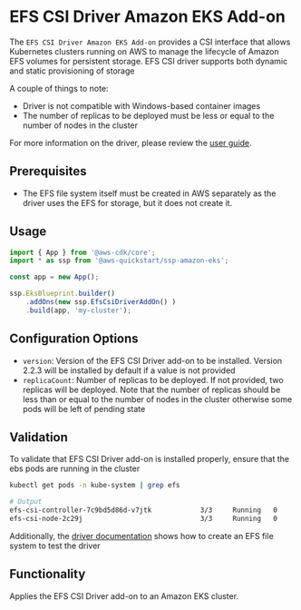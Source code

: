 # EFS CSI Driver Amazon EKS Add-on

The `EFS CSI Driver Amazon EKS Add-on` provides a CSI interface that allows Kubernetes clusters running on AWS to manage the lifecycle of Amazon EFS volumes for persistent storage.
EFS CSI driver supports both dynamic and static provisioning of storage

A couple of things to note:

- Driver is not compatible with Windows-based container images
- The number of replicas to be deployed must be less or equal to the number of nodes in the cluster

For more information on the driver, please review the [user guide](https://docs.aws.amazon.com/eks/latest/userguide/efs-csi.html).

## Prerequisites

- The EFS file system itself must be created in AWS separately as the driver uses the EFS for storage, but it does not create it.

## Usage

```typescript
import { App } from '@aws-cdk/core';
import * as ssp from '@aws-quickstart/ssp-amazon-eks';

const app = new App();

ssp.EksBlueprint.builder()
    .addOns(new ssp.EfsCsiDriverAddOn() )
    .build(app, 'my-cluster');
```

## Configuration Options

- `version`: Version of the EFS CSI Driver add-on to be installed. Version 2.2.3 will be installed by default if a value is not provided
- `replicaCount`: Number of replicas to be deployed. If not provided, two replicas will be deployed. Note that the number of replicas
  should be less than or equal to the number of nodes in the cluster otherwise some pods will be left of pending state


## Validation

To validate that EFS CSI Driver add-on is installed properly, ensure that the ebs pods are running in the cluster

```bash
kubectl get pods -n kube-system | grep efs

# Output
efs-csi-controller-7c9bd5d86d-v7jtk            3/3     Running   0          155m
efs-csi-node-2c29j                             3/3     Running   0          155m


```

Additionally, the [driver documentation](https://docs.aws.amazon.com/eks/latest/userguide/efs-csi.html) shows how to create an EFS file system to test the driver 

## Functionality

Applies the EFS CSI Driver add-on to an Amazon EKS cluster. 
